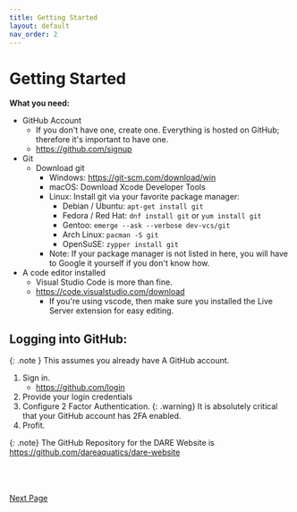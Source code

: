 ```yaml
---
title: Getting Started
layout: default
nav_order: 2
---
```


# Getting Started

**What you need:**
- GitHub Account
    - If you don't have one, create one. Everything is hosted on GitHub; therefore it's important to have one.
    - https://github.com/signup
- Git
    - Download git
        - Windows: https://git-scm.com/download/win
        - macOS: Download Xcode Developer Tools 
        - Linux: Install git via your favorite package manager:
            - Debian / Ubuntu: `apt-get install git`
            - Fedora / Red Hat: `dnf install git` or `yum install git`
            - Gentoo: `emerge --ask --verbose dev-vcs/git`
            - Arch Linux: `pacman -S git`
            - OpenSuSE: `zypper install git`
        - Note: If your package manager is not listed in here, you will have to Google it yourself if you don't know how.
- A code editor installed
    - Visual Studio Code is more than fine.
    - https://code.visualstudio.com/download
        - If you're using vscode, then make sure you installed the Live Server extension for easy editing.


## Logging into GitHub:
{: .note }
This assumes you already have A GitHub account.

1. Sign in.
    - https://github.com/login
2. Provide your login credentials
3. Configure 2 Factor Authentication.
    {: .warning}
    It is absolutely critical that your GitHub account has 2FA enabled.
4. Profit.

{: .note}
The GitHub Repository for the DARE Website is https://github.com/dareaquatics/dare-website

<br><br><br>
[Next Page](github-repo)
